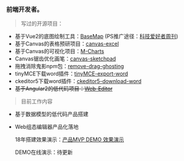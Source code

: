 ### 前端开发者。

> 写过的开源项目：

- 基于Vue2的底图绘制工具：[BaseMap](https://github.com/bojue/BaseMap) (PS推广途径：[科技爱好者周刊](https://github.com/ruanyf/weekly/issues/2243))
- 基于Canvas的表格预研项目：[canvas-excel](https://github.com/bojue/canvas-excel)
- 基于Canvas的可视化项目：[M-Charts](https://github.com/bojue/M-Charts)
- Canvas锯齿优化画笔：[canvas-sketchpad](https://github.com/bojue/canvas-sketchpad)
- 拖拽消除鬼影npm包：[remove-drag-ghosting](https://github.com/bojue/remove-drag-ghosting)
- tinyMCE下载word插件：[tinyMCE-export-word](https://github.com/bojue/tinyMCE-export-word)
- ckeditor5下载word插件：[ckeditor5-download-word](https://github.com/bojue/ckeditor5-download-word)
- <del>基于Angular2的低代码项目：[Web-Editor](https://github.com/bojue/Web-Editor)<del>

> 目前工作内容

- 基于数据模型的低代码产品搭建
- Web组态编辑器产品化落地

  18年搭建效果演示：[产品MVP DEMO 效果演示](https://www.bilibili.com/video/BV1oW4y1t7px/?vd_source=034415f0468861a710931e3467dc4d15)

  DEMO在线演示：待更新

<!--
**bojue/bojue** is a ✨ _special_ ✨ repository because its `README.md` (this file) appears on your GitHub profile.

Here are some ideas to get you started:

- 🔭 I’m currently working on ...
- 🌱 I’m currently learning ...
- 👯 I’m looking to collaborate on ...
- 🤔 I’m looking for help with ...
- 💬 Ask me about ...
- 📫 How to reach me: ...
- 😄 Pronouns: ...
- ⚡ Fun fact: ...
-->
